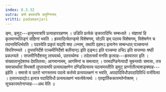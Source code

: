 ```yaml
---
index: 8.3.32
sutra: ङमो ह्रस्वादचि ङमुण्नित्यम्
vritti: padamanjari
---
```


 ङ्मः, ङ्मुट्---इत्युभयत्रापि प्रत्याहारग्रहणम् । उडिति प्रत्येकं ङ्कारादिभिः सम्बध्यते । संज्ञायां हि कृतमागमलिङ्गं संज्ञिनां भवति । ह्रस्वादित्येतन्ङ्मो विशेषणम्, सोऽपि ङ्म् पदस्य विशेषणम्, विशेषणेन च तदन्तविधिर्भवति । पदस्येति प्रकृतं यद्यपि षष्ठ।ल्न्तम्, तथापि ठ्हमःऽ इत्यनेन सम्बन्धात् पञ्चम्यन्तं विपरिणम्यते । ठुभयनिर्देशे पञ्चमीनिर्देशो बलीयान्ऽ इति ठ्ङ्मःऽ इति पञ्चम्या ठचिऽ इति सप्तम्याः षष्ठी प्रकल्प्यते । सप्तमीनिर्देशस्तु लाघवार्थः, उतरार्थश्च । तदेतत्सर्वं मनसि कृत्वाह---ह्रस्वात्पर इति । संख्यातानुदेशश्च देवतितव्यः; आगमानामम्, आगमिनां च समत्वात् । परमदण्डिनेत्यादौ सुबन्तयोः समासः, तत्र समासार्थायां विभक्तौ लुप्तायामपि प्रत्ययलक्षणेन दण्डिन्नित्यस्य पदत्वमस्तीति ङ्मुट् प्राप्नोतीत्याशङ्क्याह---इहेति । समासे य उतरो भागस्तस्य पदत्वे कर्तव्ये प्रत्ययलक्षणं न भवति, अपदादिविधौउपदादिविधिं वर्जयित्वा । ठ्सात्पदाद्योःऽ इत्यत्र पदादिविधौ प्रत्ययलक्षणं भवत्येवेत्यर्थः । एतद्वार्तिककारमतेनोक्तम् । सूत्रकारमतेनाप्याह---अथ वेति ॥